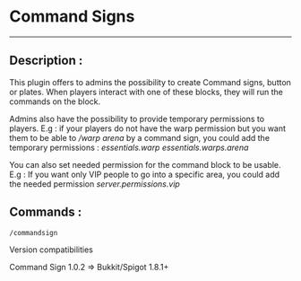 Command Signs
=======
----------
Description :
-------------
This plugin offers to admins the possibility to create Command signs, button or plates.
When players interact with one of these blocks, they will run the commands on the block.

Admins also have the possibility to provide temporary permissions to players.
E.g : if your players do not have the warp permission but you want them to be able to */warp arena* by a command sign, you could add the temporary permissions :
*essentials.warp*
*essentials.warps.arena*

You can also set needed permission for the command block to be usable.
E.g : If you want only VIP people to go into a specific area, you could add the needed permission
*server.permissions.vip*

Commands :
----------
    /commandsign


Version compatibilities

Command Sign 1.0.2 => Bukkit/Spigot 1.8.1+
